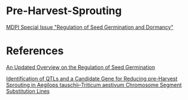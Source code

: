 # Pre-Harvest-Sprouting

[MDPI Special Issue "Regulation of Seed Germination and Dormancy"](https://www.mdpi.com/journal/plants/special_issues/seed_germination_dormancy)

# References

[An Updated Overview on the Regulation of Seed Germination](https://www.ncbi.nlm.nih.gov/pmc/articles/PMC7356954/)


[Identification of QTLs and a Candidate Gene for Reducing pre-Harvest Sprouting in Aegilops tauschii–Triticum aestivum Chromosome Segment Substitution Lines](ijms-22-03729-v2.pdf)

